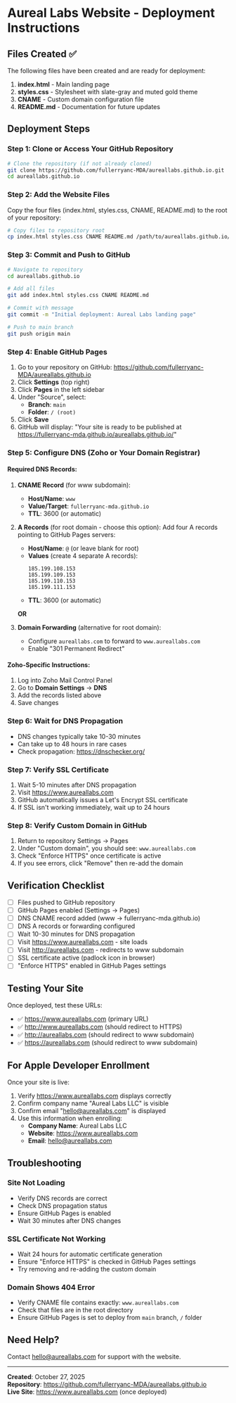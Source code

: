 # Aureal Labs Website - Deployment Instructions

## Files Created ✅

The following files have been created and are ready for deployment:

1. **index.html** - Main landing page
2. **styles.css** - Stylesheet with slate-gray and muted gold theme
3. **CNAME** - Custom domain configuration file
4. **README.md** - Documentation for future updates

## Deployment Steps

### Step 1: Clone or Access Your GitHub Repository

```bash
# Clone the repository (if not already cloned)
git clone https://github.com/fullerryanc-MDA/aureallabs.github.io.git
cd aureallabs.github.io
```

### Step 2: Add the Website Files

Copy the four files (index.html, styles.css, CNAME, README.md) to the root of your repository:

```bash
# Copy files to repository root
cp index.html styles.css CNAME README.md /path/to/aureallabs.github.io/
```

### Step 3: Commit and Push to GitHub

```bash
# Navigate to repository
cd aureallabs.github.io

# Add all files
git add index.html styles.css CNAME README.md

# Commit with message
git commit -m "Initial deployment: Aureal Labs landing page"

# Push to main branch
git push origin main
```

### Step 4: Enable GitHub Pages

1. Go to your repository on GitHub: https://github.com/fullerryanc-MDA/aureallabs.github.io
2. Click **Settings** (top right)
3. Click **Pages** in the left sidebar
4. Under "Source", select:
   - **Branch**: `main`
   - **Folder**: `/ (root)`
5. Click **Save**
6. GitHub will display: "Your site is ready to be published at https://fullerryanc-mda.github.io/aureallabs.github.io/"

### Step 5: Configure DNS (Zoho or Your Domain Registrar)

#### Required DNS Records:

1. **CNAME Record** (for www subdomain):
   - **Host/Name**: `www`
   - **Value/Target**: `fullerryanc-mda.github.io`
   - **TTL**: 3600 (or automatic)

2. **A Records** (for root domain - choose this option):
   Add four A records pointing to GitHub Pages servers:
   - **Host/Name**: `@` (or leave blank for root)
   - **Values** (create 4 separate A records):
     ```
     185.199.108.153
     185.199.109.153
     185.199.110.153
     185.199.111.153
     ```
   - **TTL**: 3600 (or automatic)

   **OR**

3. **Domain Forwarding** (alternative for root domain):
   - Configure `aureallabs.com` to forward to `www.aureallabs.com`
   - Enable "301 Permanent Redirect"

#### Zoho-Specific Instructions:

1. Log into Zoho Mail Control Panel
2. Go to **Domain Settings** → **DNS**
3. Add the records listed above
4. Save changes

### Step 6: Wait for DNS Propagation

- DNS changes typically take 10-30 minutes
- Can take up to 48 hours in rare cases
- Check propagation: https://dnschecker.org/

### Step 7: Verify SSL Certificate

1. Wait 5-10 minutes after DNS propagation
2. Visit https://www.aureallabs.com
3. GitHub automatically issues a Let's Encrypt SSL certificate
4. If SSL isn't working immediately, wait up to 24 hours

### Step 8: Verify Custom Domain in GitHub

1. Return to repository Settings → Pages
2. Under "Custom domain", you should see: `www.aureallabs.com`
3. Check "Enforce HTTPS" once certificate is active
4. If you see errors, click "Remove" then re-add the domain

## Verification Checklist

- [ ] Files pushed to GitHub repository
- [ ] GitHub Pages enabled (Settings → Pages)
- [ ] DNS CNAME record added (www → fullerryanc-mda.github.io)
- [ ] DNS A records or forwarding configured
- [ ] Wait 10-30 minutes for DNS propagation
- [ ] Visit https://www.aureallabs.com - site loads
- [ ] Visit http://aureallabs.com - redirects to www subdomain
- [ ] SSL certificate active (padlock icon in browser)
- [ ] "Enforce HTTPS" enabled in GitHub Pages settings

## Testing Your Site

Once deployed, test these URLs:
- ✅ https://www.aureallabs.com (primary URL)
- ✅ http://www.aureallabs.com (should redirect to HTTPS)
- ✅ http://aureallabs.com (should redirect to www subdomain)
- ✅ https://aureallabs.com (should redirect to www subdomain)

## For Apple Developer Enrollment

Once your site is live:
1. Verify https://www.aureallabs.com displays correctly
2. Confirm company name "Aureal Labs LLC" is visible
3. Confirm email "hello@aureallabs.com" is displayed
4. Use this information when enrolling:
   - **Company Name**: Aureal Labs LLC
   - **Website**: https://www.aureallabs.com
   - **Email**: hello@aureallabs.com

## Troubleshooting

### Site Not Loading
- Verify DNS records are correct
- Check DNS propagation status
- Ensure GitHub Pages is enabled
- Wait 30 minutes after DNS changes

### SSL Certificate Not Working
- Wait 24 hours for automatic certificate generation
- Ensure "Enforce HTTPS" is checked in GitHub Pages settings
- Try removing and re-adding the custom domain

### Domain Shows 404 Error
- Verify CNAME file contains exactly: `www.aureallabs.com`
- Check that files are in the root directory
- Ensure GitHub Pages is set to deploy from `main` branch, `/` folder

## Need Help?

Contact hello@aureallabs.com for support with the website.

---

**Created**: October 27, 2025  
**Repository**: https://github.com/fullerryanc-MDA/aureallabs.github.io  
**Live Site**: https://www.aureallabs.com (once deployed)
